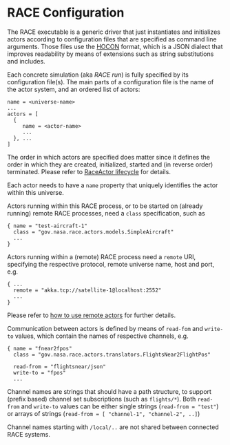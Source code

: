 # RACE Configuration

The RACE executable is a generic driver that just instantiates and initializes
actors according to configuration files that are specified as command line
arguments. Those files use the [HOCON][hocon] format, which is a JSON dialect
that improves readability by means of extensions such as string substitutions and
includes.

Each concrete simulation (aka *RACE run*) is fully specified by its configuration file(s). The main
parts of a configuration file is the name of the actor system, and an ordered list of actors:

    name = <universe-name>
    ...
    actors = [
      {
         name = <actor-name>
         ...
      }, ...
    ]
    
The order in which actors are specified does matter since it defines the order in which they are
created, initialized, started and (in reverse order) terminated. Please refer to 
[RaceActor lifecycle][raceactor] for details.

Each actor needs to have a `name` property that uniquely identifies the actor within this universe.

Actors running within this RACE process, or to be started on (already running) remote RACE processes,
need a `class` specification, such as

    { name = "test-aircraft-1"
      class = "gov.nasa.race.actors.models.SimpleAircraft"
      ...
    }

Actors running within a (remote) RACE process need a `remote` URI, specifying the respective 
protocol, remote universe name, host and port, e.g.

    { ...
      remote = "akka.tcp://satellite-1@localhost:2552"
      ...
    }

Please refer to [how to use remote actors][remoting] for further details.


Communication between actors is defined by means of `read-fom` and `write-to` values, which contain
the names of respective channels, e.g.

    { name = "fnear2fpos"
      class = "gov.nasa.race.actors.translators.FlightsNear2FlightPos"

      read-from = "flightsnear/json"
      write-to = "fpos"
      ...

Channel names are strings that should have a path structure, to support (prefix based) channel set 
subscriptions (such as `flights/*`). Both `read-from` and `write-to` values can be either single
strings (`read-from = "test"`) or arrays of strings (`read-from = [ "channel-1", "channel-2", ..]`)

Channel names starting with `/local/..` are not shared between connected RACE systems.

[raceactor]: ../design/raceactors.html
[remoting]: ../
[hocon]: https://github.com/typesafehub/config/blob/master/HOCON.md